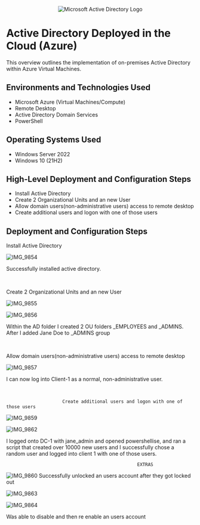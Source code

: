 <p align="center">
<img src="https://i.imgur.com/pU5A58S.png" alt="Microsoft Active Directory Logo"/>
</p>

<h1>Active Directory Deployed in the Cloud (Azure)</h1>
This overview outlines the implementation of on-premises Active Directory within Azure Virtual Machines.<br />




<h2>Environments and Technologies Used</h2>

- Microsoft Azure (Virtual Machines/Compute)
- Remote Desktop
- Active Directory Domain Services
- PowerShell

<h2>Operating Systems Used </h2>

- Windows Server 2022
- Windows 10 (21H2)

<h2>High-Level Deployment and Configuration Steps</h2>

- Install Active Directory
- Create 2 Organizational Units and an new User
- Allow domain users(non-administrative users) access to remote desktop
- Create additional users and logon with one of those users 

<h2>Deployment and Configuration Steps</h2>

<p>
                                  Install Active Directory
</p>

![IMG_9854](https://github.com/user-attachments/assets/8bd135c8-c3f0-490d-a094-cd466df8e2e3)



<p>
Successfully installed active directory.
</p>
<br />

<p>
                          Create 2 Organizational Units and an new User
  
  ![IMG_9855](https://github.com/user-attachments/assets/8a3a0a35-0351-4960-acd2-17ae6b78fc45)

  ![IMG_9856](https://github.com/user-attachments/assets/7cc762cb-ce98-4ca6-a949-86c8f3977913)
</p>
<p>
Within the AD folder I created 2 OU folders _EMPLOYEES and _ADMINS. After I added Jane Doe to _ADMINS group
</p>
<br />

<p>
                       Allow domain users(non-administrative users) access to remote desktop

  ![IMG_9857](https://github.com/user-attachments/assets/61417234-d2d8-4de7-8995-00e84fde2a2e)

</p>
<p>
I can now log into Client-1 as a normal, non-administrative user.
</p>
<br />

                         Create additional users and logon with one of those users 

![IMG_9859](https://github.com/user-attachments/assets/c9f9b9bc-94a1-459f-ae70-5bcd258c0438)
                         
![IMG_9862](https://github.com/user-attachments/assets/d885e0c9-72a7-42b1-8556-98d6f2da458e)

I logged onto DC-1 with jane_admin and opened powershellise, and ran a script that created over 10000 new users and I successfully chose a random user and logged into client 1 with one of those users.


                                                     EXTRAS
                                               

![IMG_9860](https://github.com/user-attachments/assets/b4a1d9b3-0603-49e1-8c0d-9b907a2a6a69)
Successfully unlocked an users account after they got locked out

![IMG_9863](https://github.com/user-attachments/assets/541ebec9-b1c4-4dc6-8d67-bb8c6f1b6f59)

![IMG_9864](https://github.com/user-attachments/assets/c3412103-3e3c-41c4-be36-5cf2256c6bf8)

Was able to disable and then re enable an users account
